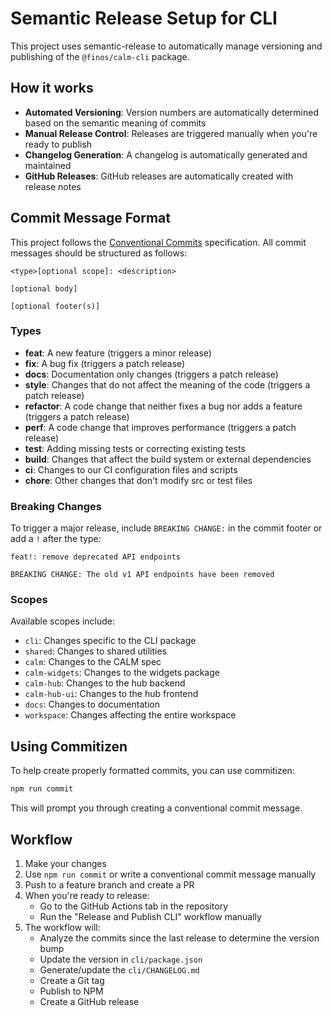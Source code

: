# Semantic Release Setup for CLI

This project uses semantic-release to automatically manage versioning and publishing of the `@finos/calm-cli` package.

## How it works

- **Automated Versioning**: Version numbers are automatically determined based on the semantic meaning of commits
- **Manual Release Control**: Releases are triggered manually when you're ready to publish
- **Changelog Generation**: A changelog is automatically generated and maintained
- **GitHub Releases**: GitHub releases are automatically created with release notes

## Commit Message Format

This project follows the [Conventional Commits](https://conventionalcommits.org/) specification. All commit messages should be structured as follows:

```
<type>[optional scope]: <description>

[optional body]

[optional footer(s)]
```

### Types

- **feat**: A new feature (triggers a minor release)
- **fix**: A bug fix (triggers a patch release)
- **docs**: Documentation only changes (triggers a patch release)
- **style**: Changes that do not affect the meaning of the code (triggers a patch release)
- **refactor**: A code change that neither fixes a bug nor adds a feature (triggers a patch release)
- **perf**: A code change that improves performance (triggers a patch release)
- **test**: Adding missing tests or correcting existing tests
- **build**: Changes that affect the build system or external dependencies
- **ci**: Changes to our CI configuration files and scripts
- **chore**: Other changes that don't modify src or test files

### Breaking Changes

To trigger a major release, include `BREAKING CHANGE:` in the commit footer or add a `!` after the type:

```
feat!: remove deprecated API endpoints

BREAKING CHANGE: The old v1 API endpoints have been removed
```

### Scopes

Available scopes include:
- `cli`: Changes specific to the CLI package
- `shared`: Changes to shared utilities
- `calm`: Changes to the CALM spec
- `calm-widgets`: Changes to the widgets package
- `calm-hub`: Changes to the hub backend
- `calm-hub-ui`: Changes to the hub frontend
- `docs`: Changes to documentation
- `workspace`: Changes affecting the entire workspace

## Using Commitizen

To help create properly formatted commits, you can use commitizen:

```bash
npm run commit
```

This will prompt you through creating a conventional commit message.

## Workflow

1. Make your changes
2. Use `npm run commit` or write a conventional commit message manually
3. Push to a feature branch and create a PR
4. When you're ready to release:
   - Go to the GitHub Actions tab in the repository
   - Run the "Release and Publish CLI" workflow manually
5. The workflow will:
   - Analyze the commits since the last release to determine the version bump
   - Update the version in `cli/package.json`
   - Generate/update the `cli/CHANGELOG.md`
   - Create a Git tag
   - Publish to NPM
   - Create a GitHub release
